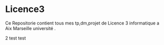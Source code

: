# Licence3
  Ce Repositorie contient tous mes tp,dm,projet de Licence 3 informatique a  Aix Marseille université .

  2 test
test